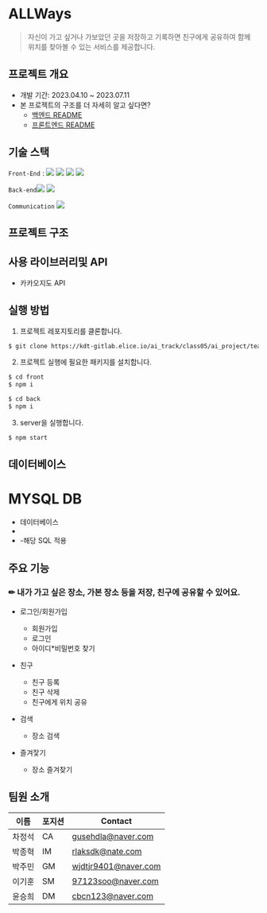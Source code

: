 # ALLWays
> 자신이 가고 싶거나 가보았던 곳을 저장하고 기록하면 친구에게 공유하여 함께 위치를 찾아볼 수 있는 서비스를 제공합니다. 
## 프로젝트 개요
- 개발 기간: 2023.04.10 ~ 2023.07.11
- 본 프로젝트의 구조를 더 자세히 알고 싶다면?
  - [백엔드 README](./backend.md)
  - [프론트엔드 README](./frontend.md)

## 기술 스택
`Front-End` :  <img src="https://img.shields.io/badge/javascript-3178C6?style=flat-square&logo=javascript&logoColor=#F7DF1E"/>
<img src="https://img.shields.io/badge/css3-3178C6?style=flat-square&logo=css3&logoColor=#1572B6"/>
<img src="https://img.shields.io/badge/html5-3178C6?style=flat-square&logo=html5&logoColor=#E34F26"/>
<img src="https://img.shields.io/badge/react-FF4154?style=flat-square&logo=react&logoColor=#E34F26"/>

`Back-end`<img src="https://img.shields.io/badge/nodejs-E0234E?style=flat-square&logo=nodedotjs&logoColor=#6DB33F">
<img src="https://img.shields.io/badge/mysql-3178C6?style=flat-square&logo=mysql&logoColor=#6DB33F"/>

`Communication`
<img src="https://img.shields.io/badge/github-181717?style=flat-square&logo=github&logoColor=white">

## 프로젝트 구조

## 사용 라이브러리및 API
- 카카오지도 API


## 실행 방법

1. 프로젝트 레포지토리를 클론합니다.

```sh
$ git clone https://kdt-gitlab.elice.io/ai_track/class05/ai_project/team05/team05.git
```

2. 프로젝트 실행에 필요한 패키지를 설치합니다.

```sh
$ cd front
$ npm i

$ cd back
$ npm i
```

3. server을 실행합니다.
```sh
$ npm start
```

## 데이터베이스
# MYSQL DB
 - 데이터베이스
 - 
 - -해당 SQL 적용
## 주요 기능


### ✏ 내가 가고 싶은 장소, 가본 장소 등을 저장, 친구에 공유할 수 있어요. 

+ 로그인/회원가입 
  + 회원가입 
  + 로그인
  + 아이디*비밀번호 찾기

+ 친구
  + 친구 등록
  + 친구 삭제 
  + 친구에게 위치 공유

+ 검색
  + 장소 검색
 
+ 즐겨잧기
  + 장소 즐겨찾기



## 팀원 소개

| 이름 | 포지션 | Contact |
| --- | --- | --- |
| 차정석 | CA | gusehdla@naver.com |
| 박종혁 | IM | rlaksdk@nate.com |
| 박주민 | GM | wjdtjr9401@naver.com |
| 이기훈 | SM | 97123soo@naver.com |
| 윤승희 | DM | cbcn123@naver.com |
